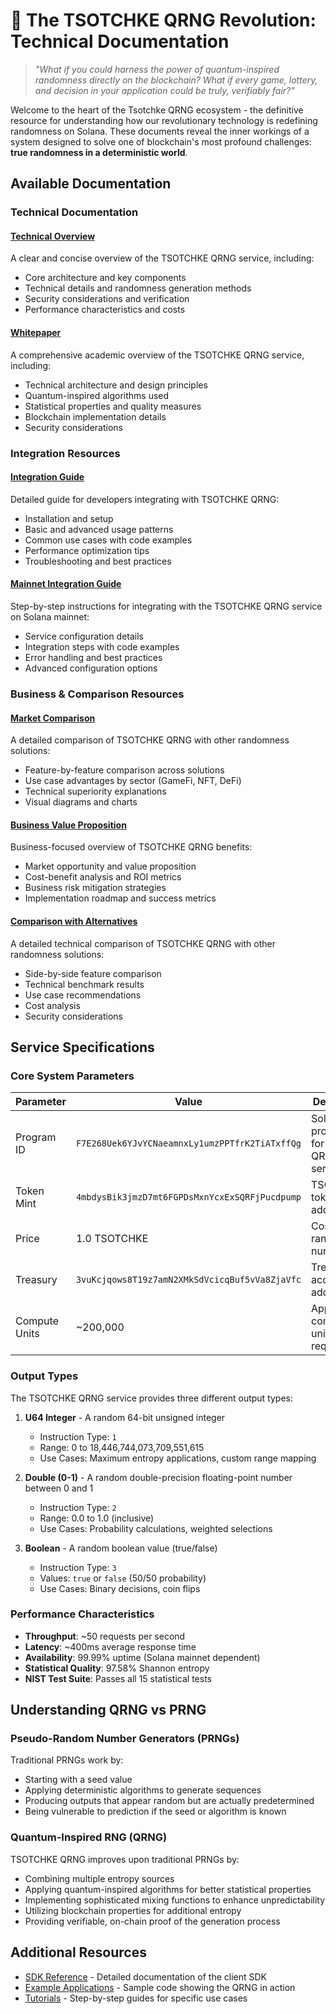 # 🔮 The TSOTCHKE QRNG Revolution: Technical Documentation

> *"What if you could harness the power of quantum-inspired randomness directly on the blockchain? What if every game, lottery, and decision in your application could be truly, verifiably fair?"*

Welcome to the heart of the Tsotchke QRNG ecosystem - the definitive resource for understanding how our revolutionary technology is redefining randomness on Solana. These documents reveal the inner workings of a system designed to solve one of blockchain's most profound challenges: **true randomness in a deterministic world**.

## Available Documentation

### Technical Documentation

#### [Technical Overview](./QRNG_TECHNICAL_OVERVIEW.md)

A clear and concise overview of the TSOTCHKE QRNG service, including:
- Core architecture and key components
- Technical details and randomness generation methods
- Security considerations and verification
- Performance characteristics and costs

#### [Whitepaper](./whitepaper.md)

A comprehensive academic overview of the TSOTCHKE QRNG service, including:
- Technical architecture and design principles
- Quantum-inspired algorithms used
- Statistical properties and quality measures
- Blockchain implementation details
- Security considerations

### Integration Resources

#### [Integration Guide](./INTEGRATION_GUIDE.md)

Detailed guide for developers integrating with TSOTCHKE QRNG:
- Installation and setup
- Basic and advanced usage patterns
- Common use cases with code examples
- Performance optimization tips
- Troubleshooting and best practices

#### [Mainnet Integration Guide](./mainnet-integration.md)

Step-by-step instructions for integrating with the TSOTCHKE QRNG service on Solana mainnet:
- Service configuration details
- Integration steps with code examples
- Error handling and best practices
- Advanced configuration options

### Business & Comparison Resources

#### [Market Comparison](./MARKET_COMPARISON.md)

A detailed comparison of TSOTCHKE QRNG with other randomness solutions:
- Feature-by-feature comparison across solutions
- Use case advantages by sector (GameFi, NFT, DeFi)
- Technical superiority explanations
- Visual diagrams and charts

#### [Business Value Proposition](./BUSINESS_VALUE.md)

Business-focused overview of TSOTCHKE QRNG benefits:
- Market opportunity and value proposition
- Cost-benefit analysis and ROI metrics
- Business risk mitigation strategies
- Implementation roadmap and success metrics

#### [Comparison with Alternatives](./comparison.md)

A detailed technical comparison of TSOTCHKE QRNG with other randomness solutions:
- Side-by-side feature comparison
- Technical benchmark results
- Use case recommendations
- Cost analysis
- Security considerations

## Service Specifications

### Core System Parameters

| Parameter | Value | Description |
|-----------|-------|-------------|
| Program ID | `F7E268Uek6YJvYCNaeamnxLy1umzPPTfrK2TiATxffQg` | Solana program ID for the QRNG service |
| Token Mint | `4mbdysBik3jmzD7mt6FGPDsMxnYcxExSQRFjPucdpump` | TSOTCHKE token mint address |
| Price | 1.0 TSOTCHKE | Cost per random number |
| Treasury | `3vuKcjqows8T19z7amN2XMkSdVcicqBuf5vVa8ZjaVfc` | Treasury account address |
| Compute Units | ~200,000 | Approximate compute units per request |

### Output Types

The TSOTCHKE QRNG service provides three different output types:

1. **U64 Integer** - A random 64-bit unsigned integer
   - Instruction Type: `1`
   - Range: 0 to 18,446,744,073,709,551,615
   - Use Cases: Maximum entropy applications, custom range mapping

2. **Double (0-1)** - A random double-precision floating-point number between 0 and 1
   - Instruction Type: `2`
   - Range: 0.0 to 1.0 (inclusive)
   - Use Cases: Probability calculations, weighted selections

3. **Boolean** - A random boolean value (true/false)
   - Instruction Type: `3`
   - Values: `true` or `false` (50/50 probability)
   - Use Cases: Binary decisions, coin flips

### Performance Characteristics

- **Throughput**: ~50 requests per second
- **Latency**: ~400ms average response time
- **Availability**: 99.99% uptime (Solana mainnet dependent)
- **Statistical Quality**: 97.58% Shannon entropy
- **NIST Test Suite**: Passes all 15 statistical tests

## Understanding QRNG vs PRNG

### Pseudo-Random Number Generators (PRNGs)

Traditional PRNGs work by:
- Starting with a seed value
- Applying deterministic algorithms to generate sequences
- Producing outputs that appear random but are actually predetermined
- Being vulnerable to prediction if the seed or algorithm is known

### Quantum-Inspired RNG (QRNG)

TSOTCHKE QRNG improves upon traditional PRNGs by:
- Combining multiple entropy sources
- Applying quantum-inspired algorithms for better statistical properties
- Implementing sophisticated mixing functions to enhance unpredictability
- Utilizing blockchain properties for additional entropy
- Providing verifiable, on-chain proof of the generation process

## Additional Resources

- [SDK Reference](../sdk-reference/README.md) - Detailed documentation of the client SDK
- [Example Applications](../../examples/README.md) - Sample code showing the QRNG in action
- [Tutorials](../tutorials/README.md) - Step-by-step guides for specific use cases
